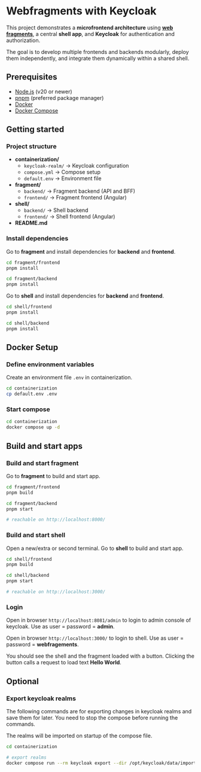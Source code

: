 # Webfragments with Keycloak

This project demonstrates a **microfrontend architecture** using **[web fragments](https://github.com/web-fragments/web-fragments)**, a central **shell app**, and **Keycloak** for authentication and authorization.

The goal is to develop multiple frontends and backends modularly, deploy them independently, and integrate them dynamically within a shared shell.

## Prerequisites

- [Node.js](https://nodejs.org/) (v20 or newer)
- [pnpm](https://pnpm.io/) (preferred package manager)
- [Docker](https://www.docker.com/)
- [Docker Compose](https://docs.docker.com/compose/)

## Getting started

### Project structure

- **containerization/**
  - `keycloak-realm/` → Keycloak configuration
  - `compose.yml` → Compose setup
  - `default.env` → Environment file
- **fragment/**
  - `backend/` → Fragment backend (API and BFF)
  - `frontend/` → Fragment frontend (Angular)
- **shell/**
  - `backend/` → Shell backend
  - `frontend/` → Shell frontend (Angular)
- **README.md**

### Install dependencies

Go to **fragment** and install dependencies for **backend** and **frontend**.

```bash
cd fragment/frontend
pnpm install

cd fragment/backend
pnpm install
```

Go to **shell** and install dependencies for **backend** and **frontend**.

```bash
cd shell/frontend
pnpm install

cd shell/backend
pnpm install
```

## Docker Setup

### Define environment variables

Create an environment file `.env` in containerization.

```bash
cd containerization
cp default.env .env
```

### Start compose

```bash
cd containerization
docker compose up -d
```

## Build and start apps

### Build and start fragment

Go to **fragment** to build and start app.

```bash
cd fragment/frontend
pnpm build

cd fragment/backend
pnpm start

# reachable on http://localhost:8000/
```

### Build and start shell

Open a new/extra or second terminal.
Go to **shell** to build and start app.

```bash
cd shell/frontend
pnpm build

cd shell/backend
pnpm start

# reachable on http://localhost:3000/
```

### Login

Open in browser `http://localhost:8081/admin` to login to admin console of keycloak.
Use as user = password = **admin**.

Open in browser `http://localhost:3000/` to login to shell.
Use as user = password =  **webfragements**.

You should see the shell and the fragment loaded with a button.
Clicking the button calls a request to load text **Hello World**.

## Optional

### Export keycloak realms

The following commands are for exporting changes in keycloak realms and save them for later.
You need to stop the compose before running the commands.

The realms will be imported on startup of the compose file.

```bash
cd containerization

# export realms
docker compose run --rm keycloak export --dir /opt/keycloak/data/import
```
